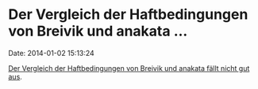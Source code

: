 Der Vergleich der Haftbedingungen von Breivik und anakata \...
==============================================================

Date: 2014-01-02 15:13:24

[Der Vergleich der Haftbedingungen von Breivik und anakata fällt nicht
gut
aus](http://cphpost.dk/news/mass-murderer-breivik-treated-better-than-hacker-campaign-says.8203.html).
